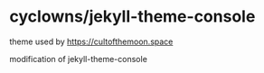 # cyclowns/jekyll-theme-console

theme used by https://cultofthemoon.space

modification of jekyll-theme-console
